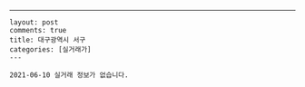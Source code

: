 ---
    layout: post
    comments: true
    title: 대구광역시 서구
    categories: [실거래가]
    ---

    2021-06-10 실거래 정보가 없습니다.

    